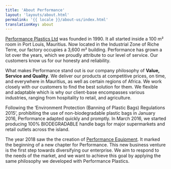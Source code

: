 ```yaml
---
title: 'About Performance'
layout: 'layouts/about.html'
permalink: '{{ locale }}/about-us/index.html'
translationKey: about
---
```


[Performance Plastics Ltd](/plastics) was founded in 1990. It all started inside a 100 m² room in Port Louis,  Mauritius. Now located in the Industrial Zone of Riche Terre, our factory occupies a 3,600 m² building. Performance has grown a lot over the years, which we proudly attribute to our level of service. Our customers know us for our honesty and reliability.

What makes Performance stand out is our company philosophy of **Value, Service and Quality**. We deliver our products at competitive prices, on time, and everywhere in Mauritius, as well as certain regions of Africa. We work closely with our customers to find the best solution for them. We flexible and adaptable which is why our client-base encompasses various industries, ranging from hospitality to retail, and agriculture.

Following the ‘Environment Protection (Banning of Plastic Bags) Regulations 2015’, prohibiting the use of non-biodegradable plastic bags in January 2016, Performance adapted quickly and promptly. In March 2016, we started producing 100% BIODEGRADABLE handle bags for major supermarkets and retail outlets across the island.

The year 2018 saw the the creation of [Performance Equipment](/equipment). It marked the beginning of a new chapter for Performance. This new business venture is the first step towards diversifying our enterprise. We aim to respond to the needs of the market, and we want to achieve this goal by applying the same philosophy we developed with Performance Plastics.